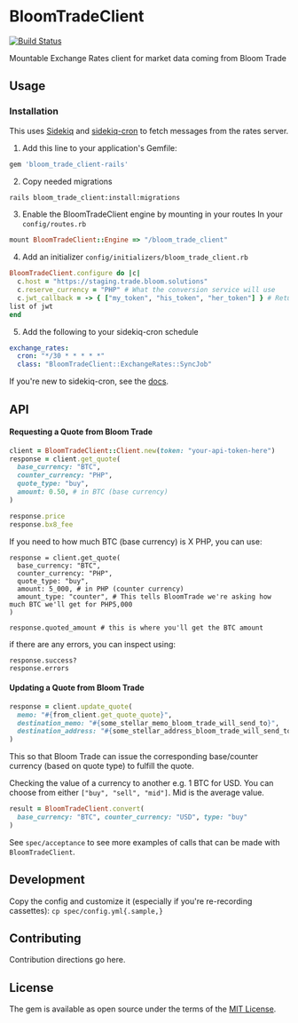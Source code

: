 # BloomTradeClient

[![Build Status](https://travis-ci.org/bloom-solutions/bloom_trade_client-rails.svg?branch=master)](https://travis-ci.org/bloom-solutions/bloom_trade_client-rails)

Mountable Exchange Rates client for market data coming from Bloom Trade

## Usage

### Installation

This uses [Sidekiq](https://github.com/mperham/sidekiq) and [sidekiq-cron](https://github.com/ondrejbartas/sidekiq-cron) to fetch messages from the rates server.

1. Add this line to your application's Gemfile:
```ruby
gem 'bloom_trade_client-rails'
```

2. Copy needed migrations
```bash
rails bloom_trade_client:install:migrations
```

3. Enable the BloomTradeClient engine by mounting in your routes
In your `config/routes.rb`
```ruby
mount BloomTradeClient::Engine => "/bloom_trade_client"
```

4. Add an initializer `config/initializers/bloom_trade_client.rb`

```ruby
BloomTradeClient.configure do |c|
  c.host = "https://staging.trade.bloom.solutions"
  c.reserve_currency = "PHP" # What the conversion service will use
  c.jwt_callback = -> { ["my_token", "his_token", "her_token"] } # Returns a
list of jwt
end
```

5. Add the following to your sidekiq-cron schedule

```yaml
exchange_rates:
  cron: "*/30 * * * * *"
  class: "BloomTradeClient::ExchangeRates::SyncJob"
```

If you're new to sidekiq-cron, see the [docs](https://github.com/ondrejbartas/sidekiq-cron).

## API

#### Requesting a Quote from Bloom Trade

```ruby
client = BloomTradeClient::Client.new(token: "your-api-token-here")
response = client.get_quote(
  base_currency: "BTC",
  counter_currency: "PHP",
  quote_type: "buy",
  amount: 0.50, # in BTC (base currency)
)

response.price
response.bx8_fee
```

If you need to how much BTC (base currency) is X PHP, you can use:

```
response = client.get_quote(
  base_currency: "BTC",
  counter_currency: "PHP",
  quote_type: "buy",
  amount: 5_000, # in PHP (counter currency)
  amount_type: "counter", # This tells BloomTrade we're asking how much BTC we'll get for PHP5,000
)

response.quoted_amount # this is where you'll get the BTC amount
```

if there are any errors, you can inspect using:

```
response.success?
response.errors
```

#### Updating a Quote from Bloom Trade

```ruby
response = client.update_quote(
  memo: "#{from_client.get_quote_quote}",
  destination_memo: "#{some_stellar_memo_bloom_trade_will_send_to}",
  destination_address: "#{some_stellar_address_bloom_trade_will_send_to}",
)
```

This so that Bloom Trade can issue the corresponding base/counter currency (based on quote type)
to fulfill the quote.

Checking the value of a currency to another e.g. 1 BTC for USD. You can choose
from either `["buy", "sell", "mid"]`. Mid is the average value.
```ruby
result = BloomTradeClient.convert(
  base_currency: "BTC", counter_currency: "USD", type: "buy"
)
```

See `spec/acceptance` to see more examples of calls that can be made with `BloomTradeClient`.

## Development

Copy the config and customize it (especially if you're re-recording cassettes): `cp spec/config.yml{.sample,}`

## Contributing
Contribution directions go here.

## License
The gem is available as open source under the terms of the [MIT License](https://opensource.org/licenses/MIT).
